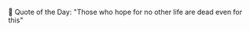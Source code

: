 <!-- start quote -->
💬 Quote of the Day: "Those who hope for no other life are dead even for this"
<!-- end quote -->
